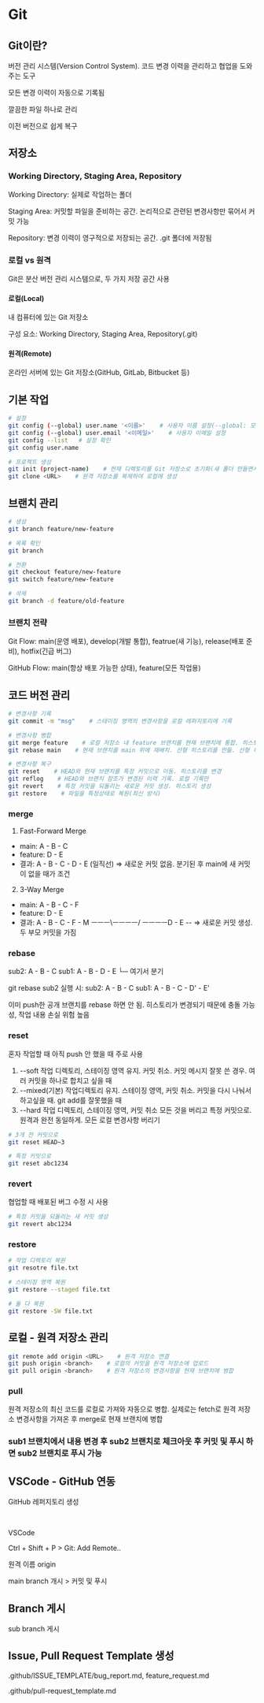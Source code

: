 # Git

## Git이란?

버전 관리 시스템(Version Control System). 코드 변경 이력을 관리하고 협업을 도와주는 도구

모든 변경 이력이 자동으로 기록됨

깔끔한 파일 하나로 관리

이전 버전으로 쉽게 복구

## 저장소

### Working Directory, Staging Area, Repository

Working Directory: 실제로 작업하는 폴더

Staging Area: 커밋할 파일을 준비하는 공간. 논리적으로 관련된 변경사항만 묶어서 커밋 가능

Repository: 변경 이력이 영구적으로 저장되는 공간. .git 폴더에 저장됨

### 로컬 vs 원격

Git은 분산 버전 관리 시스템으로, 두 가지 저장 공간 사용

#### 로컬(Local)

내 컴퓨터에 있는 Git 저장소

구성 요소: Working Directory, Staging Area, Repository(.git)

#### 원격(Remote)

온라인 서버에 있는 Git 저장소(GitHub, GitLab, Bitbucket 등)

## 기본 작업

```bash
# 설정
git config (--global) user.name '<이름>'    # 사용자 이름 설정(--global: 모든 프로젝트에 적용)
git config (--global) user.email '<이메일>'    # 사용자 이메일 설정
git config --list   # 설정 확인
git config user.name

# 프로젝트 생성
git init (project-name)    # 현재 디렉토리를 Git 저장소로 초기화(새 폴더 만들면서 초기화)
git clone <URL>    # 원격 저장소를 복제하여 로컬에 생성
```

## 브랜치 관리

```bash
# 생성
git branch feature/new-feature

# 목록 확인
git branch

# 전환
git checkout feature/new-feature
git switch feature/new-feature

# 삭제
git branch -d feature/old-feature
```

### 브랜치 전략

Git Flow: main(운영 배포), develop(개발 통합), featrue(새 기능), release(배포 준비), hotfix(긴급 버그)

GitHub Flow: main(항상 배포 가능한 상태), feature(모든 작업용)

## 코드 버전 관리

```bash
# 변경사항 기록
git commit -m "msg"    # 스테이징 영역의 변경사항을 로컬 레퍼지토리에 기록

# 변경사항 병합
git merge feature    # 로컬 저장소 내 feature 브랜치를 현재 브랜치에 통합. 히스토리 보존
git rebase main    # 현재 브랜치를 main 위에 재배치. 선형 히스토리를 만듦. 선형 히스토리

# 변경사항 복구
git reset    # HEAD와 현재 브랜치를 특정 커밋으로 이동. 히스토리를 변경
git reflog    # HEAD와 브랜치 참조가 변경된 이력 기록. 로컬 기록만
git revert    # 특정 커밋을 되돌리는 새로운 커밋 생성. 히스토리 생성
git restore    # 파일을 특정상태로 복원(최신 방식)
```

### merge

1. Fast-Forward Merge

- main: A - B - C
- feature: D - E
- 결과: A - B - C - D - E (일직선)
  => 새로운 커밋 없음. 분기된 후 main에 새 커밋이 없을 때가 조건

2. 3-Way Merge

- main: A - B - C - F
- feature: D - E
- 결과:
  A - B - C - F - M
  ㅡㅡㅡ\ㅡㅡㅡㅡ/
  ㅡㅡㅡㅡD - E --
  => 새로운 커밋 생성. 두 부모 커밋을 가짐

### rebase

sub2: A - B - C
sub1: A - B - D - E
└─ 여기서 분기

git rebase sub2 실행 시:
sub2: A - B - C
sub1: A - B - C - D' - E'

이미 push한 공개 브랜치를 rebase 하면 안 됨. 히스토리가 변경되기 때문에 충돌 가능성, 작업 내용 손실 위험 높음

### reset

혼자 작업할 때 아직 push 안 했을 때 주로 사용

1. --soft
   작업 디렉토리, 스테이징 영역 유지. 커밋 취소.
   커밋 메시지 잘못 쓴 경우. 여러 커밋을 하나로 합치고 싶을 때
2. --mixed(기본)
   작업디렉토리 유지. 스테이징 영역, 커밋 취소.
   커밋을 다시 나눠서 하고싶을 때. git add를 잘못했을 때
3. --hard
   작업 디렉토리, 스테이징 영역, 커밋 취소
   모든 것을 버리고 특정 커밋으로. 원격과 완전 동일하게. 모든 로컬 변경사항 버리기

```bash
# 3개 전 커밋으로
git reset HEAD~3

# 특정 커밋으로
git reset abc1234
```

### revert

협업할 때 배포된 버그 수정 시 사용

```bash
# 특정 커밋을 되돌리는 새 커밋 생성
git revert abc1234
```

### restore

```bash
# 작업 디렉토리 복원
git resotre file.txt

# 스테이징 영역 복원
git restore --staged file.txt

# 둘 다 복원
git restore -SW file.txt
```

## 로컬 - 원격 저장소 관리

```bash
git remote add origin <URL>    # 원격 저장소 연결
git push origin <branch>    # 로컬의 커밋을 원격 저장소에 업로드
git pull origin <branch>    # 원격 저장소의 변경사항을 현재 브랜치에 병합
```

### pull

원격 저장소의 최신 코드를 로컬로 가져와 자동으로 병합. 실제로는 fetch로 원격 저장소 변경사항을 가져온 후 merge로 현재 브랜치에 병합

### sub1 브랜치에서 내용 변경 후 sub2 브랜치로 체크아웃 후 커밋 및 푸시 하면 sub2 브랜치로 푸시 가능

## VSCode - GitHub 연동

GitHub 레퍼지토리 생성

<br>

VSCode

Ctrl + Shift + P > Git: Add Remote..

원격 이름 origin

main branch 개시 > 커밋 및 푸시

## Branch 게시

sub branch 게시

## Issue, Pull Request Template 생성

.github/ISSUE_TEMPLATE/bug_report.md, feature_request.md

.github/pull-request_template.md

